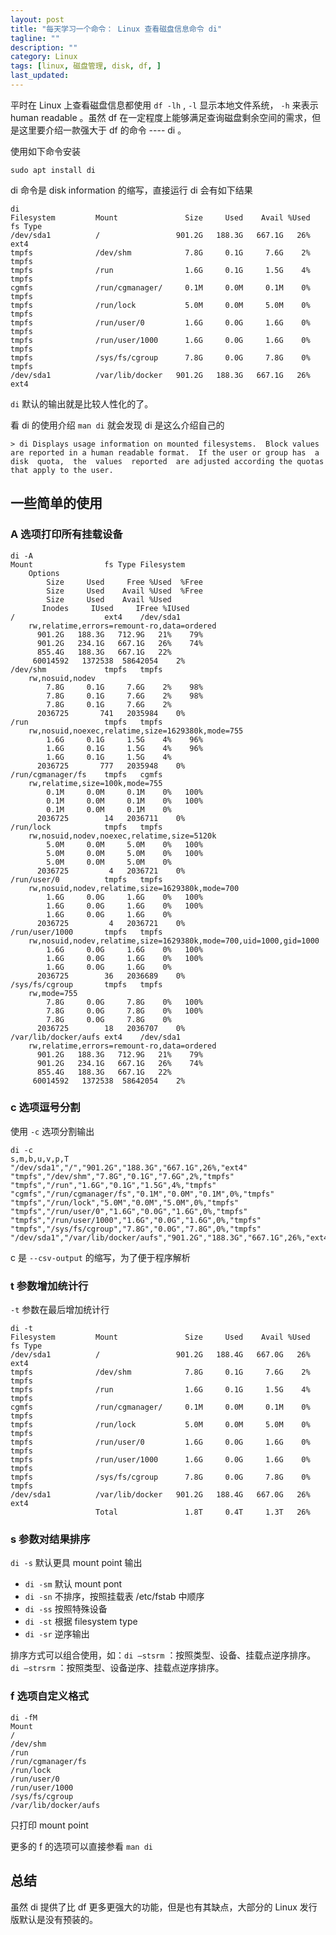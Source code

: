 ```yaml
---
layout: post
title: "每天学习一个命令： Linux 查看磁盘信息命令 di"
tagline: ""
description: ""
category: Linux
tags: [linux, 磁盘管理, disk, df, ]
last_updated: 
---
```


平时在 Linux 上查看磁盘信息都使用 `df -lh` , `-l` 显示本地文件系统， `-h` 来表示 human readable 。虽然 df 在一定程度上能够满足查询磁盘剩余空间的需求，但是这里要介绍一款强大于 df 的命令 ---- di 。

使用如下命令安装

	sudo apt install di

di 命令是 disk information 的缩写，直接运行 di 会有如下结果

```
di
Filesystem         Mount               Size     Used    Avail %Used  fs Type
/dev/sda1          /                 901.2G   188.3G   667.1G   26%  ext4   
tmpfs              /dev/shm            7.8G     0.1G     7.6G    2%  tmpfs  
tmpfs              /run                1.6G     0.1G     1.5G    4%  tmpfs  
cgmfs              /run/cgmanager/     0.1M     0.0M     0.1M    0%  tmpfs  
tmpfs              /run/lock           5.0M     0.0M     5.0M    0%  tmpfs  
tmpfs              /run/user/0         1.6G     0.0G     1.6G    0%  tmpfs  
tmpfs              /run/user/1000      1.6G     0.0G     1.6G    0%  tmpfs  
tmpfs              /sys/fs/cgroup      7.8G     0.0G     7.8G    0%  tmpfs  
/dev/sda1          /var/lib/docker   901.2G   188.3G   667.1G   26%  ext4   
```

`di` 默认的输出就是比较人性化的了。

看 di 的使用介绍 `man di` 就会发现 di 是这么介绍自己的

    > di Displays usage information on mounted filesystems.  Block values are reported in a human readable format.  If the user or group has  a  disk  quota,  the  values  reported  are adjusted according the quotas that apply to the user.

## 一些简单的使用

### A 选项打印所有挂载设备

```
di -A
Mount                fs Type Filesystem 
	Options                                                           
	    Size     Used     Free %Used  %Free 
	    Size     Used    Avail %Used  %Free 
	    Size     Used    Avail %Used  
	   Inodes     IUsed     IFree %IUsed
/                    ext4    /dev/sda1  
	rw,relatime,errors=remount-ro,data=ordered                        
	  901.2G   188.3G   712.9G   21%    79%  
	  901.2G   234.1G   667.1G   26%    74%  
	  855.4G   188.3G   667.1G   22%  
	 60014592   1372538  58642054    2% 
/dev/shm             tmpfs   tmpfs      
	rw,nosuid,nodev                                                   
	    7.8G     0.1G     7.6G    2%    98%  
	    7.8G     0.1G     7.6G    2%    98%  
	    7.8G     0.1G     7.6G    2%  
	  2036725       741   2035984    0% 
/run                 tmpfs   tmpfs      
	rw,nosuid,noexec,relatime,size=1629380k,mode=755                  
	    1.6G     0.1G     1.5G    4%    96%  
	    1.6G     0.1G     1.5G    4%    96%  
	    1.6G     0.1G     1.5G    4%  
	  2036725       777   2035948    0% 
/run/cgmanager/fs    tmpfs   cgmfs      
	rw,relatime,size=100k,mode=755                                    
	    0.1M     0.0M     0.1M    0%   100%  
	    0.1M     0.0M     0.1M    0%   100%  
	    0.1M     0.0M     0.1M    0%  
	  2036725        14   2036711    0% 
/run/lock            tmpfs   tmpfs      
	rw,nosuid,nodev,noexec,relatime,size=5120k                        
	    5.0M     0.0M     5.0M    0%   100%  
	    5.0M     0.0M     5.0M    0%   100%  
	    5.0M     0.0M     5.0M    0%  
	  2036725         4   2036721    0% 
/run/user/0          tmpfs   tmpfs      
	rw,nosuid,nodev,relatime,size=1629380k,mode=700                   
	    1.6G     0.0G     1.6G    0%   100%  
	    1.6G     0.0G     1.6G    0%   100%  
	    1.6G     0.0G     1.6G    0%  
	  2036725         4   2036721    0% 
/run/user/1000       tmpfs   tmpfs      
	rw,nosuid,nodev,relatime,size=1629380k,mode=700,uid=1000,gid=1000 
	    1.6G     0.0G     1.6G    0%   100%  
	    1.6G     0.0G     1.6G    0%   100%  
	    1.6G     0.0G     1.6G    0%  
	  2036725        36   2036689    0% 
/sys/fs/cgroup       tmpfs   tmpfs      
	rw,mode=755                                                       
	    7.8G     0.0G     7.8G    0%   100%  
	    7.8G     0.0G     7.8G    0%   100%  
	    7.8G     0.0G     7.8G    0%  
	  2036725        18   2036707    0% 
/var/lib/docker/aufs ext4    /dev/sda1  
	rw,relatime,errors=remount-ro,data=ordered                        
	  901.2G   188.3G   712.9G   21%    79%  
	  901.2G   234.1G   667.1G   26%    74%  
	  855.4G   188.3G   667.1G   22%  
	 60014592   1372538  58642054    2% 
```

### c 选项逗号分割
使用 `-c` 选项分割输出

```
di -c
s,m,b,u,v,p,T
"/dev/sda1","/","901.2G","188.3G","667.1G",26%,"ext4"
"tmpfs","/dev/shm","7.8G","0.1G","7.6G",2%,"tmpfs"
"tmpfs","/run","1.6G","0.1G","1.5G",4%,"tmpfs"
"cgmfs","/run/cgmanager/fs","0.1M","0.0M","0.1M",0%,"tmpfs"
"tmpfs","/run/lock","5.0M","0.0M","5.0M",0%,"tmpfs"
"tmpfs","/run/user/0","1.6G","0.0G","1.6G",0%,"tmpfs"
"tmpfs","/run/user/1000","1.6G","0.0G","1.6G",0%,"tmpfs"
"tmpfs","/sys/fs/cgroup","7.8G","0.0G","7.8G",0%,"tmpfs"
"/dev/sda1","/var/lib/docker/aufs","901.2G","188.3G","667.1G",26%,"ext4"
```

c 是 `--csv-output` 的缩写，为了便于程序解析

### t 参数增加统计行
`-t` 参数在最后增加统计行

```
di -t
Filesystem         Mount               Size     Used    Avail %Used  fs Type
/dev/sda1          /                 901.2G   188.4G   667.0G   26%  ext4   
tmpfs              /dev/shm            7.8G     0.1G     7.6G    2%  tmpfs  
tmpfs              /run                1.6G     0.1G     1.5G    4%  tmpfs  
cgmfs              /run/cgmanager/     0.1M     0.0M     0.1M    0%  tmpfs  
tmpfs              /run/lock           5.0M     0.0M     5.0M    0%  tmpfs  
tmpfs              /run/user/0         1.6G     0.0G     1.6G    0%  tmpfs  
tmpfs              /run/user/1000      1.6G     0.0G     1.6G    0%  tmpfs  
tmpfs              /sys/fs/cgroup      7.8G     0.0G     7.8G    0%  tmpfs  
/dev/sda1          /var/lib/docker   901.2G   188.4G   667.0G   26%  ext4   
                   Total               1.8T     0.4T     1.3T   26%      
```

### s 参数对结果排序
`di -s` 默认更具 mount point 输出

- `di -sm` 默认 mount pont
- `di -sn` 不排序，按照挂载表 /etc/fstab 中顺序
- `di -ss` 按照特殊设备
- `di -st` 根据 filesystem type
- `di -sr` 逆序输出

排序方式可以组合使用，如：`di –stsrm` ：按照类型、设备、挂载点逆序排序。
`di –strsrm` ：按照类型、设备逆序、挂载点逆序排序。

### f 选项自定义格式

```
di -fM
Mount               
/                   
/dev/shm            
/run                
/run/cgmanager/fs   
/run/lock           
/run/user/0         
/run/user/1000      
/sys/fs/cgroup      
/var/lib/docker/aufs
```

只打印 mount point

更多的 f 的选项可以直接参看 `man di` 

## 总结

虽然 di 提供了比 df 更多更强大的功能，但是也有其缺点，大部分的 Linux 发行版默认是没有预装的。


